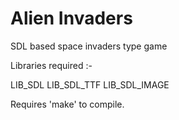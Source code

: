 # Alien Invaders
SDL based space invaders type game 

Libraries required :-

LIB_SDL
LIB_SDL_TTF
LIB_SDL_IMAGE

Requires 'make' to compile.
